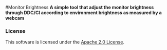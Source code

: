 #Monitor Brightness
**A simple tool that adjust the monitor brightness through DDC/CI according to environment brightness as measured by a webcam**


### License

This software is licensed under the [Apache 2.0 License](http://www.apache.org/licenses/LICENSE-2.0.html).